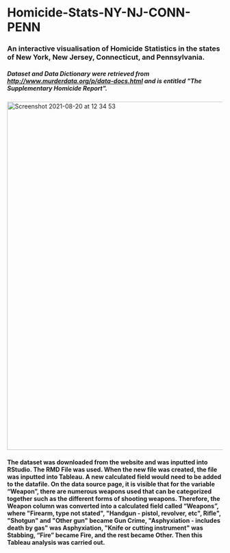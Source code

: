 # Homicide-Stats-NY-NJ-CONN-PENN
### An interactive visualisation of Homicide Statistics in the states of New York, New Jersey, Connecticut, and Pennsylvania.

##### Dataset and Data Dictionary were retrieved from http://www.murderdata.org/p/data-docs.html and is entitled "The Supplementary Homicide Report".

<img width="812" alt="Screenshot 2021-08-20 at 12 34 53" src="https://user-images.githubusercontent.com/81429502/130227463-bf39683e-b3d1-4aff-85c4-bfd2255bbbf2.png">


#### The dataset was downloaded from the website and was inputted into RStudio. The RMD File was used. When the new file was created, the file was inputted into Tableau. A new calculated field would need to be added to the datafile. On the data source page, it is visible that for the variable “Weapon”, there are numerous weapons used that can be categorized together such as the different forms of shooting weapons. Therefore, the Weapon column was converted into a calculated field called “Weapons”, where "Firearm, type not stated", "Handgun - pistol, revolver, etc", Rifle", "Shotgun" and "Other gun" became Gun  Crime, "Asphyxiation - includes death by gas" was Asphyxiation, "Knife or cutting instrument" was Stabbing, “Fire” became Fire, and the rest became Other. Then this Tableau analysis was carried out. 
